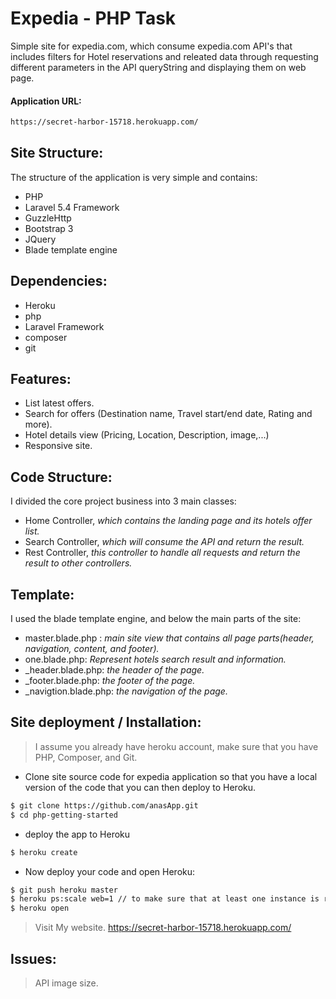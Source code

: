 # Expedia - PHP Task

Simple site for expedia.com, which consume expedia.com API's that includes filters for Hotel reservations and releated data through requesting different parameters in the API queryString and displaying them on web page.
#### Application URL:
```sh
https://secret-harbor-15718.herokuapp.com/
```

## Site Structure:

The structure of the application is very simple and contains:

- PHP
- Laravel 5.4 Framework
- GuzzleHttp
- Bootstrap 3
- JQuery
- Blade template engine

## Dependencies:

- Heroku
- php
- Laravel Framework
- composer
- git

## Features:

- List latest offers.
- Search for offers (Destination name, Travel start/end date, Rating and more).
- Hotel details view (Pricing, Location, Description, image,...)
- Responsive site.
 
## Code Structure:

I divided the core project business into 3 main classes:
- Home Controller, *which contains the landing  page and its hotels offer list.*
- Search Controller, *which will consume the API and return the result.*
- Rest Controller, *this controller to handle all requests and return the result to other controllers.*


## Template:

I used the blade template engine, and below the main parts of the site:

- master.blade.php : *main site view that contains all page parts(header, navigation, content,  and footer).*
- one.blade.php: *Represent hotels search result and information.*
- _header.blade.php: *the header of the page.*
- _footer.blade.php: *the footer of the page.*
- _navigtion.blade.php: *the navigation of the page.*

## Site deployment / Installation:

> I assume you already have heroku account, make sure that you have PHP, Composer, and Git.
* Clone site source code for expedia application so that you have a local version of the code that you can then deploy to Heroku.
```sh 
$ git clone https://github.com/anasApp.git
$ cd php-getting-started
```
- deploy the app to Heroku
```sh 
$ heroku create
```
- Now deploy your code and open Heroku:
```sh 
$ git push heroku master
$ heroku ps:scale web=1 // to make sure that at least one instance is running
$ heroku open
```

> Visit My website. https://secret-harbor-15718.herokuapp.com/

## Issues:

> API image size.